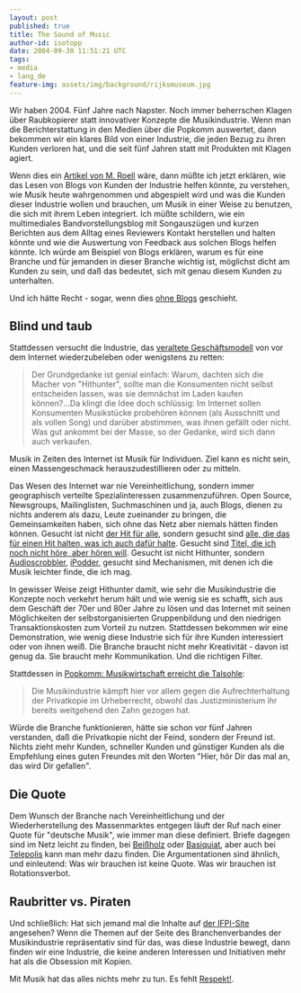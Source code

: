 ```yaml
---
layout: post
published: true
title: The Sound of Music
author-id: isotopp
date: 2004-09-30 11:51:21 UTC
tags:
- media
- lang_de
feature-img: assets/img/background/rijksmuseum.jpg
---
```

Wir haben 2004. Fünf Jahre nach Napster. Noch immer beherrschen Klagen über Raubkopierer statt innovativer Konzepte die Musikindustrie. Wenn man die Berichterstattung in den Medien über die Popkomm auswertet, dann bekommen wir ein klares Bild von einer Industrie, die jeden Bezug zu ihren Kunden verloren hat, und die seit fünf Jahren statt mit Produkten mit Klagen agiert.

Wenn dies ein [Artikel von M. Roell](http://www.roell.net/weblog/archiv/2004/09/29/weblogs_in_der_krisenkommunikation_kryptonite.shtml) wäre, dann müßte ich jetzt erklären, wie das Lesen von Blogs von Kunden der Industrie helfen könnte, zu verstehen, wie Musik heute wahrgenommen und abgespielt wird und was die Kunden dieser Industrie wollen und brauchen, um Musik in einer Weise zu benutzen, die sich mit ihrem Leben integriert. Ich müßte schildern, wie ein multimediales Bandvorstellungsblog mit Songauszügen und kurzen Berichten aus dem Alltag eines Reviewers Kontakt herstellen und halten könnte und wie die Auswertung von Feedback aus solchen Blogs helfen könnte. Ich würde am Beispiel von Blogs erklären, warum es für eine Branche und für jemanden in dieser Branche wichtig ist, möglichst dicht am Kunden zu sein, und daß das bedeutet, sich mit genau diesem Kunden zu unterhalten. 

Und ich hätte Recht - sogar, wenn dies [ohne Blogs](http://www.cluetrain.com/) geschieht. 

## Blind und taub

Stattdessen versucht die Industrie, das  [veraltete Geschäftsmodell](http://www.spiegel.de/netzwelt/netzkultur/0,1518,320587,00.html) von vor dem Internet wiederzubeleben oder wenigstens zu retten: 

> Der Grundgedanke ist genial einfach: Warum, dachten sich die Macher von "Hithunter", sollte man die Konsumenten nicht selbst entscheiden lassen, was sie demnächst im Laden kaufen können?...Da klingt die Idee doch schlüssig: Im Internet sollen Konsumenten Musikstücke probehören können (als Ausschnitt und als vollen Song) und darüber abstimmen, was ihnen gefällt oder nicht. Was gut ankommt bei der Masse, so der Gedanke, wird sich dann auch verkaufen.

Musik in Zeiten des Internet ist Musik für Individuen. Ziel kann es nicht sein, einen Massengeschmack herauszudestillieren oder zu mitteln. 

Das Wesen des Internet war nie Vereinheitlichung, sondern immer geographisch verteilte Spezialinteressen zusammenzuführen. Open Source, Newsgroups, Mailinglisten, Suchmaschinen und ja, auch Blogs, dienen zu nichts anderem als dazu, Leute zueinander zu bringen, die Gemeinsamkeiten haben, sich ohne das Netz aber niemals hätten finden können. Gesucht ist nicht  [der Hit für alle](http://www.kleinreport.ch/meld.phtml?id=18125), sondern gesucht sind [alle, die das für einen Hit halten, was ich auch dafür halte](http://www.audioscrobbler.com/user/Azundris/network/). Gesucht sind [Titel, die ich noch nicht höre, aber hören will](http://www.audioscrobbler.com/user/Azundris/network/). Gesucht ist nicht Hithunter, sondern [Audioscrobbler](http://www.audioscrobbler.com/user/Azundris/), [iPodder](http://www.gadgetguy.de/index.php/2004/09/29/the_personal_broadcasting_revolution_is_), gesucht sind Mechanismen, mit denen ich die Musik leichter finde, die ich mag.

In gewisser Weise zeigt Hithunter damit, wie sehr die Musikindustrie die Konzepte noch verkehrt herum hält und wie wenig sie es schafft, sich aus dem Geschäft der 70er und 80er Jahre zu lösen und das Internet mit seinen Möglichkeiten der selbstorganisierten Gruppenbildung und den niedrigen Transaktionskosten zum Vorteil zu nutzen. Stattdessen bekommen wir eine Demonstration, wie wenig diese Industrie sich für ihre Kunden interessiert oder von ihnen weiß. Die Branche braucht nicht mehr Kreativität - davon ist genug da. Sie braucht mehr Kommunikation. Und die richtigen Filter.

Stattdessen in [Popkomm: Musikwirtschaft erreicht die Talsohle](http://www.heise.de/newsticker/meldung/51615): 

> Die Musikindustrie kämpft hier vor allem gegen die Aufrechterhaltung der Privatkopie im Urheberrecht, obwohl das Justizministerium ihr bereits weitgehend den Zahn gezogen hat.

Würde die Branche funktionieren, hätte sie schon vor fünf Jahren verstanden, daß die Privatkopie nicht der Feind, sondern der Freund ist. Nichts zieht mehr Kunden, schneller Kunden und günstiger Kunden als die Empfehlung eines guten Freundes mit den Worten "Hier, hör Dir das mal an, das wird Dir gefallen".

## Die Quote

Dem Wunsch der Branche nach Vereinheitlichung und der Wiederherstellung des Massenmarktes entgegen läuft der Ruf nach einer Quote für "deutsche Musik", wie immer man diese definiert. Briefe dagegen sind im Netz leicht zu finden, bei [Beißholz](http://beissholz.de/pivot/artikel-671.html) oder [Basiquiat](http://www.basquiat.de/archives/143-Quoten-Musik.html), aber auch bei [Telepolis](http://www.heise.de/tp/deutsch/inhalt/glosse/18435/1.html) kann man mehr dazu finden. Die Argumentationen sind ähnlich, und einleutend: Was wir brauchen ist keine Quote. Was wir brauchen ist 
Rotationsverbot.

## Raubritter vs. Piraten

Und schließlich: Hat sich jemand mal die Inhalte auf [der IFPI-Site](http://www.ifpi.de/) angesehen? Wenn die Themen auf der Seite des Branchenverbandes der Musikindustrie repräsentativ sind für das, was diese Industrie bewegt, dann finden wir eine Industrie, die keine anderen Interessen und Initiativen mehr hat als die Obsession mit Kopien.

Mit Musik hat das alles nichts mehr zu tun. Es fehlt [Respekt!](http://www.basquiat.de/archives/144-Respect.html).
